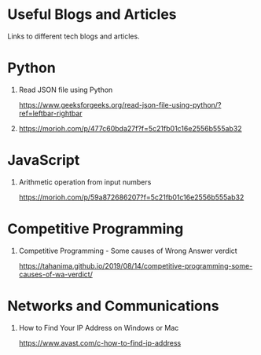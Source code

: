 # Useful Blogs and Articles
Links to different tech blogs and articles.

# Python
1. Read JSON file using Python

   https://www.geeksforgeeks.org/read-json-file-using-python/?ref=leftbar-rightbar

2. https://morioh.com/p/477c60bda27f?f=5c21fb01c16e2556b555ab32

# JavaScript
1. Arithmetic operation from input numbers

   https://morioh.com/p/59a872686207?f=5c21fb01c16e2556b555ab32

# Competitive Programming
1. Competitive Programming - Some causes of Wrong Answer verdict

   https://tahanima.github.io/2019/08/14/competitive-programming-some-causes-of-wa-verdict/
   
# Networks and Communications
1. How to Find Your IP Address on Windows or Mac

   https://www.avast.com/c-how-to-find-ip-address
